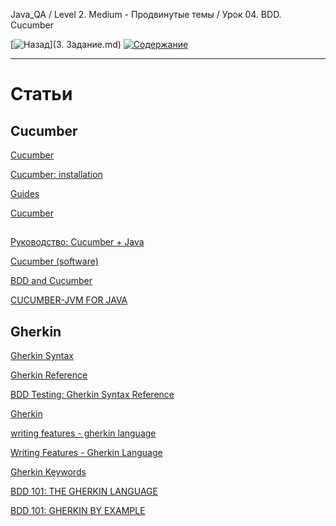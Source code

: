 Java_QA / Level 2. Medium - Продвинутые темы / Урок 04. BDD. Сucumber

[![Назад](https://img.shields.io/badge/-%D0%9D%D0%B0%D0%B7%D0%B0%D0%B4-brightgreen)](3. Задание.md)
[![Содержание](https://img.shields.io/badge/-%D0%A1%D0%BE%D0%B4%D0%B5%D1%80%D0%B6%D0%B0%D0%BD%D0%B8%D0%B5-purple)](README.md)

***

# Статьи

## Cucumber

[Cucumber](https://cucumber.io/)

[Cucumber: installation](https://cucumber.io/docs/installation/)

[Guides](https://cucumber.io/docs/guides/)

[Cucumber](https://cucumber.io/docs/cucumber/)

## 

[Руководство: Cucumber + Java](https://habr.com/ru/post/332754/)

[Cucumber (software)](https://en.wikipedia.org/wiki/Cucumber_(software))

[BDD and Cucumber](https://dev.to/bushraalam/bdd-and-cucumber-24di)

[CUCUMBER-JVM FOR JAVA](https://automationpanda.com/2017/10/24/cucumber-jvm-for-java/)

## Gherkin

[Gherkin Syntax](https://cucumber.io/docs/gherkin/)

[Gherkin Reference](https://cucumber.io/docs/gherkin/reference/)

[BDD Testing: Gherkin Syntax Reference](https://www.bddtesting.com/gherkin-syntaxreference/)

[Gherkin](https://wellbehaved.readthedocs.io/Gherkin.html)

[writing features - gherkin language](https://docs.behat.org/en/v2.5/guides/1.gherkin.html)

[Writing Features - Gherkin Language](https://gist.github.com/dogoku/0c024c55ec124355f01472abc70550f5)

[Gherkin Keywords](https://toolsqa.com/cucumber/gherkin-keywords/)

[BDD 101: THE GHERKIN LANGUAGE](https://automationpanda.com/2017/01/26/bdd-101-the-gherkin-language/)

[BDD 101: GHERKIN BY EXAMPLE](https://automationpanda.com/2017/01/27/bdd-101-gherkin-by-example/)